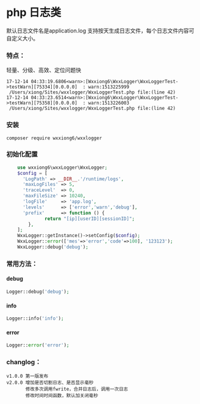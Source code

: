 php 日志类 
====
默认日志文件名是application.log
支持按天生成日志文件，每个日志文件内容可自定义大小。

### 特点：
轻量、分级、高效、定位问题快

```
17-12-14 04:33:19.6806<warn>:[Wxxiong6\WxxLogger\WxxLoggerTest->testWarn][75334][0.0.0.0]  : warn:1513225999  
 /Users/xiong/Sites/wxxlogger/WxxLoggerTest.php file:(line 42)
17-12-14 04:33:23.6514<warn>:[Wxxiong6\WxxLogger\WxxLoggerTest->testWarn][75358][0.0.0.0]  : warn:1513226003  
 /Users/xiong/Sites/wxxlogger/WxxLoggerTest.php file:(line 42)
```

### 安装

```
composer require wxxiong6/wxxlogger
```
### 初始化配置
```PHP
    use wxxiong6\wxxLogger\WxxLogger;
    $config = [
      'LogPath' => __DIR__.'/runtime/logs',
      'maxLogFiles' => 5,
      'traceLevel'  => 0,
      'maxFileSize' => 10240,
      'logFile'     => 'app.log',
      'levels'      => ['error','warn','debug'],
      'prefix'      => function () {
              return "[ip][userID][sessionID]";
        },
    ];
    WxxLogger::getInstance()->setConfig($config);
    WxxLogger::error(['mes'=>'error','code'=>100], '123123');
    WxxLogger::debug('debug');
```

### 常用方法：

####  debug
```PHP
Logger::debug('debug');
```
####  info
```PHP
Logger::info('info');
```
####  error
```PHP
Logger::error('error');
```
### changlog：
    v1.0.0 第一版发布
    v2.0.0 增加是否切割日志、是否显示毫秒
           修改多次调用fwrite，合并日志后，调用一次日志
           修改时间时间函数，默认加关闭毫秒
